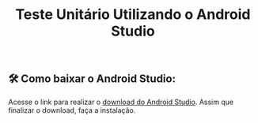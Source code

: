 <h1 align="center"> <h1 align="center"> Teste Unitário Utilizando o Android Studio </h1> </h1>
<br/>

## 🛠️ Como baixar o Android Studio:

<p>Acesse o link para realizar o <a href="https://developer.android.com/studio">download do Android Studio</a>. Assim que finalizar o download, faça a instalação.</p>
<p> </p>
